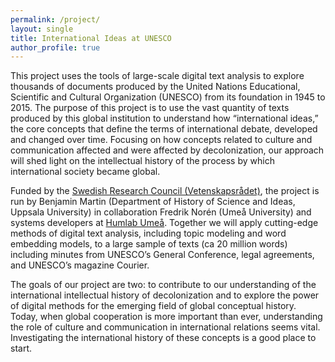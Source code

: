 ```yaml
---
permalink: /project/
layout: single
title: International Ideas at UNESCO
author_profile: true
---
```


This project uses the tools of large-scale digital text analysis to explore thousands of documents produced by the United Nations Educational, Scientific and Cultural Organization (UNESCO) from its foundation in 1945 to 2015. The purpose of this project is to use the vast quantity of texts produced by this global institution to understand how “international ideas,” the core concepts that define the terms of international debate, developed and changed over time. Focusing on how concepts related to culture and communication affected and were affected by decolonization, our approach will shed light on the intellectual history of the process by which international society became global.

Funded by the [Swedish Research Council (Vetenskapsrådet)](https://www.vr.se/english), the project is run by Benjamin Martin (Department of History of Science and Ideas, Uppsala University) in collaboration Fredrik Norén (Umeå University) and systems developers at [Humlab Umeå](https://www.umu.se/en/humlab/). Together we will apply cutting-edge methods of digital text analysis, including topic modeling and word embedding models, to a large sample of texts (ca 20 million words) including minutes from UNESCO’s General Conference, legal agreements, and UNESCO’s magazine Courier.

The goals of our project are two: to contribute to our understanding of the international intellectual history of decolonization and to explore the power of digital methods for the emerging field of global conceptual history. Today, when global cooperation is more important than ever, understanding the role of culture and communication in international relations seems vital. Investigating the international history of these concepts is a good place to start.
